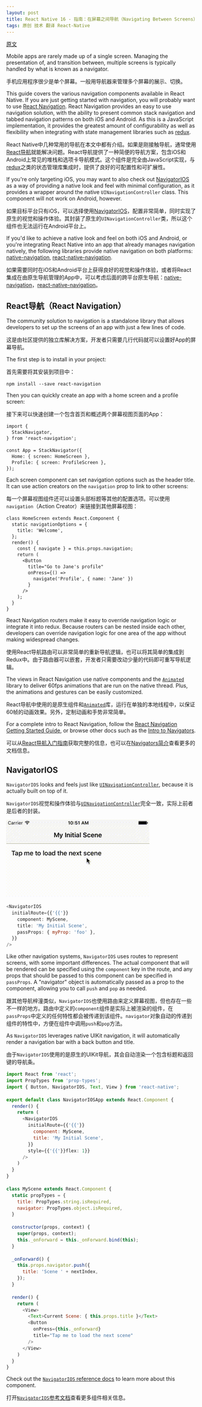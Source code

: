 ```yaml
---
layout: post
title: React Native 16 - 指南：在屏幕之间导航（Navigating Between Screens）
tags: 原创 技术 翻译 React-Native
---
```


[原文](https://facebook.github.io/react-native/docs/navigation.html)

Mobile apps are rarely made up of a single screen. Managing the presentation of, and transition between, multiple screens is typically handled by what is known as a navigator.

手机应用程序很少是单个屏幕。一般用导航器来管理多个屏幕的展示、切换。

This guide covers the various navigation components available in React Native.
If you are just getting started with navigation, you will probably want to use [React Navigation](https://facebook.github.io/react-native/docs/navigation.html#react-navigation). React Navigation provides an easy to use navigation solution, with the ability to present common stack navigation and tabbed navigation patterns on both iOS and Android. As this is a JavaScript implementation, it provides the greatest amount of configurability as well as flexibility when integrating with state management libraries such as [redux](https://reactnavigation.org/docs/guides/redux).

React Native中几种常用的导航在本文中都有介绍。如果是刚接触导航，通常使用[React导航](https://facebook.github.io/react-native/docs/navigation.html#react-navigation)就能解决问题。React导航提供了一种简便的导航方案，包含iOS和Android上常见的堆栈和选项卡导航模式。这个组件是完全由JavaScript实现，与[redux](https://reactnavigation.org/docs/guides/redux)之类的状态管理库集成时，提供了良好的可配置性和可扩展性。

If you're only targeting iOS, you may want to also check out [NavigatorIOS](https://facebook.github.io/react-native/docs/navigation.html#navigatorios) as a way of providing a native look and feel with minimal configuration, as it provides a wrapper around the native `UINavigationController` class. This component will not work on Android, however.

如果目标平台只有iOS，可以选择使用[NavigatorIOS](https://facebook.github.io/react-native/docs/navigation.html#navigatorios)，配置非常简单，同时实现了原生的视觉和操作体验。其封装了原生的`UINavigationController`类，所以这个组件也无法运行在Android平台上。

If you'd like to achieve a native look and feel on both iOS and Android, or you're integrating React Native into an app that already manages navigation natively, the following libraries provide native navigation on both platforms: [native-navigation](http://airbnb.io/native-navigation/), [react-native-navigation](https://github.com/wix/react-native-navigation).

如果需要同时在iOS和Android平台上获得良好的视觉和操作体验，或者将React集成在由原生导航管理的App中，可以考虑后面的跨平台原生导航：[native-navigation](http://airbnb.io/native-navigation/)，[react-native-navigation](https://github.com/wix/react-native-navigation)。

## React导航（React Navigation）

The community solution to navigation is a standalone library that allows developers to set up the screens of an app with just a few lines of code.

这是由社区提供的独立库解决方案，开发者只需要几行代码就可以设置好App的屏幕导航。

The first step is to install in your project:

首先需要将其安装到项目中：

```
npm install --save react-navigation
```

Then you can quickly create an app with a home screen and a profile screen:

接下来可以快速创建一个包含首页和概述两个屏幕视图页面的App：

```
import {
  StackNavigator,
} from 'react-navigation';

const App = StackNavigator({
  Home: { screen: HomeScreen },
  Profile: { screen: ProfileScreen },
});
```

Each screen component can set navigation options such as the header title. It can use action creators on the `navigation` prop to link to other screens:

每一个屏幕视图组件还可以设置头部标题等其他的配置选项。可以使用`navigation`（Action Creator）来链接到其他屏幕视图：

```
class HomeScreen extends React.Component {
  static navigationOptions = {
    title: 'Welcome',
  };
  render() {
    const { navigate } = this.props.navigation;
    return (
      <Button
        title="Go to Jane's profile"
        onPress={() =>
          navigate('Profile', { name: 'Jane' })
        }
      />
    );
  }
}
```

React Navigation routers make it easy to override navigation logic or integrate it into redux. Because routers can be nested inside each other, developers can override navigation logic for one area of the app without making widespread changes.

使用React导航路由可以非常简单的重新导航逻辑，也可以将其简单的集成到Redux中。由于路由器可以嵌套，开发者只需要改动少量的代码即可重写导航逻辑。

The views in React Navigation use native components and the [`Animated`](https://facebook.github.io/react-native/docs/animated.html) library to deliver 60fps animations that are run on the native thread. Plus, the animations and gestures can be easily customized.

React导航中使用的是原生组件和[`Animated`](https://facebook.github.io/react-native/docs/animated.html)库，运行在单独的本地线程中，以保证60帧的动画效果。另外，定制动画和手势非常简单。

For a complete intro to React Navigation, follow the [React Navigation Getting Started Guide](https://reactnavigation.org/docs/intro/), or browse other docs such as the [Intro to Navigators](https://reactnavigation.org/docs/navigators/).

可以从[React导航入门指南](https://reactnavigation.org/docs/intro/)获取完整的信息，也可以在[Navigators简介](https://reactnavigation.org/docs/navigators/)查看更多的文档信息。

## NavigatorIOS

`NavigatorIOS` looks and feels just like [`UINavigationController`](https://developer.apple.com/library/ios/documentation/UIKit/Reference/UINavigationController_Class/), because it is actually built on top of it.

`NavigatorIOS`视觉和操作体验与[`UINavigationController`](https://developer.apple.com/library/ios/documentation/UIKit/Reference/UINavigationController_Class/)完全一致，实际上前者是后者的封装。

![](/tech/media/NavigationStack-NavigatorIOS.gif)

```javascript
<NavigatorIOS
  initialRoute={{'{{'}}
    component: MyScene,
    title: 'My Initial Scene',
    passProps: { myProp: 'foo' },
  }}
/>
```

Like other navigation systems, `NavigatorIOS` uses routes to represent screens, with some important differences. The actual component that will be rendered can be specified using the `component` key in the route, and any props that should be passed to this component can be specified in `passProps`. A "navigator" object is automatically passed as a prop to the component, allowing you to call `push` and `pop` as needed.

跟其他导航梓潼类似，`NavigatorIOS`也使用路由来定义屏幕视图，但也存在一些不一样的地方。路由中定义的`component`组件是实际上被渲染的组件，在`passProps`中定义的任何特性都会被传递到该组件。`navigator`对象自动的传递到组件的特性中，方便在组件中调用`push`和`pop`方法。

As `NavigatorIOS` leverages native UIKit navigation, it will automatically render a navigation bar with a back button and title.

由于`NavigatorIOS`使用的是原生的UIKit导航，其会自动渲染一个包含标题和返回键的导航条。

```javascript
import React from 'react';
import PropTypes from 'prop-types';
import { Button, NavigatorIOS, Text, View } from 'react-native';

export default class NavigatorIOSApp extends React.Component {
  render() {
    return (
      <NavigatorIOS
        initialRoute={{'{{'}}
          component: MyScene,
          title: 'My Initial Scene',
        }}
        style={{'{{'}}flex: 1}}
      />
    )
  }
}

class MyScene extends React.Component {
  static propTypes = {
    title: PropTypes.string.isRequired,
    navigator: PropTypes.object.isRequired,
  }

  constructor(props, context) {
    super(props, context);
    this._onForward = this._onForward.bind(this);
  }

  _onForward() {
    this.props.navigator.push({
      title: 'Scene ' + nextIndex,
    });
  }

  render() {
    return (
      <View>
        <Text>Current Scene: { this.props.title }</Text>
        <Button
          onPress={this._onForward}
          title="Tap me to load the next scene"
        />
      </View>
    )
  }
}
```

Check out the [`NavigatorIOS` reference docs](https://facebook.github.io/react-native/docs/navigatorios.html) to learn more about this component.

打开[`NavigatorIOS`参考文档](https://facebook.github.io/react-native/docs/navigatorios.html)查看更多组件相关信息。

